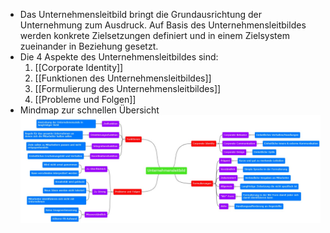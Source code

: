 - Das Unternehmensleitbild bringt die Grundausrichtung der Unternehmung zum Ausdruck. Auf Basis des Unternehmensleitbildes werden konkrete Zielsetzungen definiert und in einem Zielsystem zueinander in Beziehung gesetzt.
- Die 4 Aspekte des Unternehmensleitbildes sind:
  1. [[Corporate Identity]] 
  2. [[Funktionen des Unternehmensleitbildes]] 
  3. [[Formulierung des Unternehmensleitbildes]] 
  4. [[Probleme und Folgen]]
- Mindmap zur schnellen Übersicht
  ![WhatsApp Bild 2024-04-19 um 22.17.42_93e6ccb8.jpg](../assets/WhatsApp_Bild_2024-04-19_um_22.17.42_93e6ccb8_1713559652605_0.jpg)